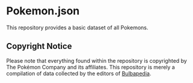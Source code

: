 # Pokemon.json

This repository provides a basic dataset of all Pokemons.

## Copyright Notice

Please note that everything found within the repository is copyrighted by The Pokémon Company and its affiliates.
This repository is merely a compilation of data collected by the editors of [Bulbapedia](https://bulbapedia.bulbagarden.net/wiki/Main_Page).
